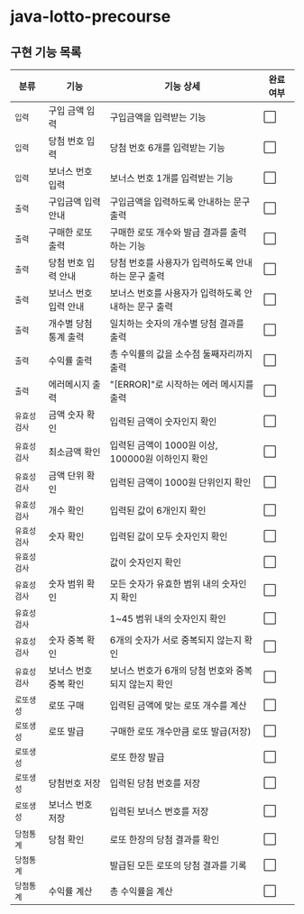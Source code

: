 # java-lotto-precourse

## 구현 기능 목록
| 분류      | 기능           | 기능 상세                            | 완료 여부               |
|---------|--------------|----------------------------------|---------------------|
| `입력`    | 구입 금액 입력     | 구입금액을 입력받는 기능                    | :white_large_square: |
| `입력`    | 당첨 번호 입력     | 당첨 번호 6개를 입력받는 기능                | :white_large_square: |
| `입력`    | 보너스 번호 입력    | 보너스 번호 1개를 입력받는 기능               | :white_large_square: |
| `출력`    | 구입금액 입력 안내   | 구입금액을 입력하도록 안내하는 문구 출력           | :white_large_square: |
| `출력`    | 구매한 로또 출력    | 구매한 로또 개수와 발급 결과를 출력하는 기능        | :white_large_square: |
| `출력`    | 당첨 번호 입력 안내  | 당첨 번호를 사용자가 입력하도록 안내하는 문구 출력     | :white_large_square: |
| `출력`    | 보너스 번호 입력 안내 | 보너스 번호를 사용자가 입력하도록 안내하는 문구 출력    | :white_large_square: |
| `출력`    | 개수별 당첨 통계 출력 | 일치하는 숫자의 개수별 당첨 결과를 출력           | :white_large_square: |
| `출력`    | 수익률 출력       | 총 수익률의 값을 소수점 둘째자리까지 출력          | :white_large_square: |
| `출력`    | 에러메시지 출력     | "[ERROR]"로 시작하는 에러 메시지를 출력       | :white_large_square: |
| `유효성검사` | 금액 숫자 확인     | 입력된 금액이 숫자인지 확인                  | :white_large_square: |
| `유효성검사` | 최소금액 확인      | 입력된 금액이 1000원 이상, 100000원 이하인지 확인 | :white_large_square: |
| `유효성검사` | 금액 단위 확인     | 입력된 금액이 1000원 단위인지 확인            | :white_large_square: |
| `유효성검사` | 개수 확인        | 입력된 값이 6개인지 확인                   | :white_large_square: |
| `유효성검사` | 숫자 확인        | 입력된 값이 모두 숫자인지 확인                | :white_large_square: |
| `유효성검사` |              | 값이 숫자인지 확인                       | :white_large_square: |
| `유효성검사` | 숫자 범위 확인     | 모든 숫자가 유효한 범위 내의 숫자인지 확인         | :white_large_square: |
| `유효성검사` |              | 1~45 범위 내의 숫자인지 확인               | :white_large_square: |
| `유효성검사` | 숫자 중복 확인     | 6개의 숫자가 서로 중복되지 않는지 확인           | :white_large_square: |
| `유효성검사` | 보너스 번호 중복 확인 | 보너스 번호가 6개의 당첨 번호와 중복되지 않는지 확인   | :white_large_square: |
| `로또생성`  | 로또 구매        | 입력된 금액에 맞는 로또 개수를 계산             | :white_large_square: |
| `로또생성`  | 로또 발급        | 구매한 로또 개수만큼 로또 발급(저장)            | :white_large_square: |
| `로또생성`  |              | 로또 한장 발급                         | :white_large_square: |
| `로또생성`  | 당첨번호 저장      | 입력된 당첨 번호를 저장                    | :white_large_square: |
| `로또생성`  | 보너스 번호 저장    | 입력된 보너스 번호를 저장                   | :white_large_square: |
| `당첨통계`  | 당첨 확인        | 로또 한장의 당첨 결과를 확인                 | :white_large_square: |
| `당첨통계`  |              | 발급된 모든 로또의 당첨 결과를 기록             | :white_large_square: |
| `당첨통계`  | 수익률 계산       | 총 수익률을 계산                   | :white_large_square: |
